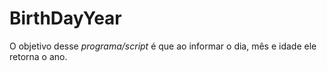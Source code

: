 # BirthDayYear

O objetivo desse *programa/script* é que ao informar o dia, mês e idade ele retorna o ano.
